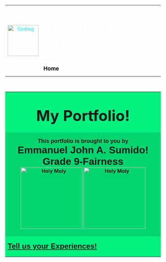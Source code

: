 <html>
<head> <title> Portfolio </title> </head>
<body background="https://raw.githubusercontent.com/sumido2/1stportfoliocoding/main/BGIMAGE.jpg">

<table width="95%" border="0" bordercolor="#FFFFFF" cellspacing="0" align="center" cellpadding="1">
<tr>


<td rowspan="2" width="13%" align="center">
<a href="https://www.shareicon.net/data/2015/10/07/113773_tags_512x512.png" style="color:#00FFFF" target="_blank" name="Coding">
<img src="https://www.shareicon.net/data/2015/10/07/113773_tags_512x512.png" alt="Coding" width="100" height="100">
</a>
</td>


<td width="70%" valign="center" colspan="6s">
<h1 align="left" title="The First Quarter">  <font face="Arial" size="7" color="#FFFFFF"> The First Quarter </font> </h1> 
</td>

<td></td>

</tr>
<tr height="30">

<td align="center" width="10%" bgcolor="#FFFFFF">
<a href="1stportfolio.html" style="color:#FFFFFF" target="_self" name="Home"> <font color="#000000" size="4" face="Arial"> <b> Home </b> </font> </a>
</td>

<td align="center" width="10%" colspan="2">
<a href="Aboutme.html" style="color:#FFFFFF" target="_self" name="About Me"> <font color="#FFFFFF" size="4" face="Arial"> <b> About Me </b> </font> </a>
</td> 

<td align="center" width="10%">
<a href="Activities.html" style="color:#FFFFFF" target="_self" name="Activities"> <font color="#FFFFFF" size="4" face="Arial"> <b> Activities </b> </font> </a>
</td>

<td align="center" width="10%">
<a href="Reflection.html" style="color:#FFFFFF" target="_self" name="Activities"> <font color="#FFFFFF" size="4" face="Arial"> <b> Reflection </b> </font> </a>
</td>

<td>
</td>
<td>
</td>

</tr>
</table>

<br/>

<table width="90%" border="0" align="center" cellspacing="0" bgcolor="#00D670" cellpadding="20">

<tr>
<td width="25%" valign="top" colspan="2" align="center" bgcolor="#00F17E"> 
<h1 bgcolor="#00F17E"> <font size="7"> My Portfolio! </font> <br> </h1>
</td>
</tr>

<tr>
<td valign="top" rowspan> 
<p align="center">
<b>
<font size="4" face="Arial">
This portfolio is brought to you by <br/>
</font>
<font size="6" face="Arial">
Emmanuel John A. Sumido! <br/>
Grade 9-Fairness <br/>	
</font>
<img src="https://raw.githubusercontent.com/sumido2/1stportfoliocoding/main/holymole1.jpg" alt="Holy Moly" width="200" height="200">
<img src="https://raw.githubusercontent.com/sumido2/1stportfoliocoding/main/shock.jpg" alt="Holy Moly" width="200" height="200">
</b>
</p>
</td>
</tr>

<tr>
<td bgcolor="#00F17E"	>
<p> <font size="5" face="Arial"> <b>
<a href="1stportfolio1.html" target="_self"> Tell us your Experiences! </a>
</b> </font> </p>

</td>
</tr>


</table>


</body>
</html>
